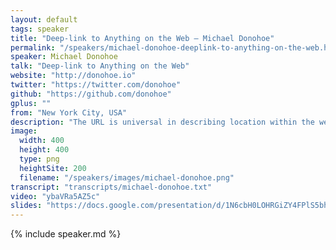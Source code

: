 ```yaml
---
layout: default
tags: speaker
title: "Deep-link to Anything on the Web – Michael Donohoe"
permalink: "/speakers/michael-donohoe-deeplink-to-anything-on-the-web.html"
speaker: Michael Donohoe
talk: "Deep-link to Anything on the Web"
website: "http://donohoe.io"
twitter: "https://twitter.com/donohoe"
github: "https://github.com/donohoe"
gplus: ""
from: "New York City, USA"
description: "The URL is universal in describing location within the web. Sadly linking within documents has been a start-stop process. The trusty Anchor tag is robust but very much a manual and time-intensive task. In publishing there is a huge level of complexity and over-head when you try to maintain unique anchor links when text is subject to change (developing stories, corrections, edits). As we see more single-page articles, especially long-form, this is a growing concern. Luckily there are number of flexible, fault-tolerant, dynamic solutions we can use and extend and have applications with annotation, commenting, sharing and highlighting."
image: 
  width: 400
  height: 400
  type: png
  heightSite: 200
  filename: "/speakers/images/michael-donohoe.png"
transcript: "transcripts/michael-donohoe.txt"
video: "ybaVRa5AZ5c"
slides: "https://docs.google.com/presentation/d/1N6cbH0LOHRGiZY4FPlS5bho9cK7UMtM7Ho_XN8yP1T0/"
---
```


{% include speaker.md %}
